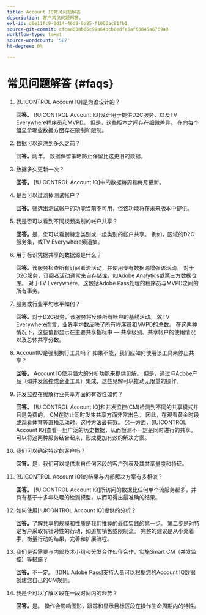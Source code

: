 ```yaml
---
title: Account IQ常见问题解答
description: 客户常见问题解答。
exl-id: d6e11fc9-0d14-46d8-9a85-f1006ac81fb1
source-git-commit: cfcaa00ab05c99a64bcb0edfe5af60845a6769a9
workflow-type: tm+mt
source-wordcount: '587'
ht-degree: 0%

---
```


# 常见问题解答 {#faqs}

1. [!UICONTROL Account IQ]是为谁设计的？

   **回答。** [!UICONTROL Account IQ]设计用于提供D2C服务，以及TV Everywhere程序员和MVPD。 但是，这些版本之间存在细微差异。 在向每个组显示哪些数据方面存在限制和限制。

1. 数据可以追溯到多久之前？

   **回答。**&#x200B;两年。 数据保留策略防止保留比这更旧的数据。

1. 数据多久更新一次？

   **回答。** [!UICONTROL Account IQ]中的数据每周和每月更新。

1. 是否可以过滤掉测试帐户？

   **回答。**&#x200B;筛选出测试帐户的功能当前不可用，但该功能将在未来版本中提供。

1. 我是否可以看到不同视频类别的帐户共享？

   **回答。**&#x200B;是，您可以看到特定类别或一组类别的帐户共享。 例如，区域的D2C服务集，或TV Everywhere频道集。

1. 用于标识凭据共享的数据源是什么？

   **回答。**&#x200B;该服务检查所有订阅者流活动，并使用专有数据源增强该活动。 对于D2C服务，订阅者活动通常来自存储库，如Adobe Analytics或第三方数据仓库。 对于TV Everywhere，这包括Adobe Pass处理的程序员与MVPD之间的所有事务。

1. 服务或行业平均水平如何？

   **回答。**&#x200B;对于D2C服务，该服务将反映所有帐户的基线活动。 就TV Everywhere而言，业界平均数反映了所有程序员和MVPD的总数。 在这两种情况下，这些值都显示在主要共享指标中 — 共享级别、共享帐户的使用情况以及总体共享分数。

1. AccountIQ是强制执行工具吗？ 如果不能，我们应如何使用该工具来停止共享？

   **回答。** Account IQ使用强大的分析功能来提供见解。 但是，通过与Adobe产品（如并发监控或企业工具）集成，这些见解可以推动无限量的操作。

1. 并发监控在缓解行业共享方面的有效性如何？

   **回答。** [!UICONTROL Account IQ]和并发监控(CM)检测到不同的共享模式并且是免费的。 CM在防止同时发生共享方面非常出色。 因此，在观看黄金时段或观看体育等直播活动时，这种方法最有效。 另一方面，[!UICONTROL Account IQ]查看一组广泛的历史数据，从而检测不一定是同时进行的共享。 可以将这两种服务结合起来，形成更加有效的解决方案。

1. 我们可以确定特定的客户吗？

   **回答。**&#x200B;是，我们可以提供来自任何区段的客户列表及其共享量度和特征。

1. [!UICONTROL Account IQ]的结果与内部解决方案有多相似？

   **回答。** [!UICONTROL Account IQ]所访问的数据比任何单个流服务都多，并具有基于十多年处理的检测模型，从而可得出最准确的结果。

1. 如何使用[!UICONTROL Account IQ]提供的分析？

   **回答。**&#x200B;了解共享的规模和性质是我们推荐的最佳实践的第一步。 第二步是对特定客户采取有针对性的行动，如追加销售或限制流。 完整的建议是从小处着手，衡量行动的结果，完善和扩展流程。

1. 我们是否需要与内部技术小组和分发合作伙伴合作，实施Smart CM（并发监控）等措施？

   **回答。**&#x200B;不一定。 [!DNL Adobe Pass]支持人员可以根据您的Account IQ数据创建您自己的CM规则。

1. 我是否可以了解区段在一段时间内的趋势？

   **回答。**&#x200B;是。 操作会影响图形，跟踪和显示目标区段在操作生命周期内的特性。

